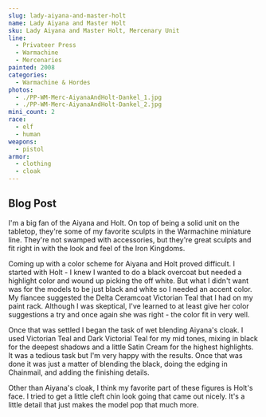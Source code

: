```yaml
---
slug: lady-aiyana-and-master-holt
name: Lady Aiyana and Master Holt
sku: Lady Aiyana and Master Holt, Mercenary Unit
line:
  - Privateer Press
  - Warmachine
  - Mercenaries
painted: 2008
categories:
  - Warmachine & Hordes
photos:
  - ./PP-WM-Merc-AiyanaAndHolt-Dankel_1.jpg
  - ./PP-WM-Merc-AiyanaAndHolt-Dankel_2.jpg
mini_count: 2
race:
  - elf
  - human
weapons:
  - pistol
armor:
  - clothing
  - cloak
---
```


## Blog Post

I'm a big fan of the Aiyana and Holt. On top of being a solid unit on the tabletop, they're some of my favorite sculpts in the Warmachine miniature line. They're not swamped with accessories, but they're great sculpts and fit right in with the look and feel of the Iron Kingdoms.

Coming up with a color scheme for Aiyana and Holt proved difficult. I started with Holt - I knew I wanted to do a black overcoat but needed a highlight color and wound up picking the off white. But what I didn't want was for the models to be just black and white so I needed an accent color. My fiancee suggested the Delta Ceramcoat Victorian Teal that I had on my paint rack. Although I was skeptical, I've learned to at least give her color suggestions a try and once again she was right - the color fit in very well.

Once that was settled I began the task of wet blending Aiyana's cloak. I used Victorian Teal and Dark Victorial Teal for my mid tones, mixing in black for the deepest shadows and a little Satin Cream for the highest highlights. It was a tedious task but I'm very happy with the results. Once that was done it was just a matter of blending the black, doing the edging in Chainmail, and adding the finishing details.

Other than Aiyana's cloak, I think my favorite part of these figures is Holt's face. I tried to get a little cleft chin look going that came out nicely. It's a little detail that just makes the model pop that much more.

